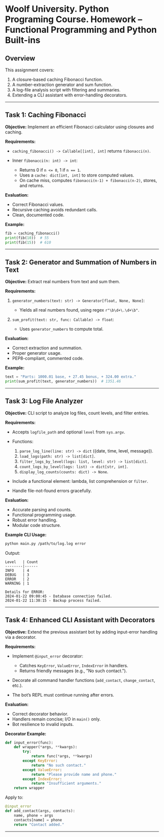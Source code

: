# Woolf University. Python Programing Course. Homework – Functional Programming and Python Built-ins

## Overview

This assignment covers:

1. A closure-based caching Fibonacci function.
2. A number-extraction generator and sum function.
3. A log-file analysis script with filtering and summaries.
4. Extending a CLI assistant with error-handling decorators.

---

## Task 1: Caching Fibonacci

**Objective:** Implement an efficient Fibonacci calculator using closures and caching.

**Requirements:**

* `caching_fibonacci() -> Callable[[int], int]` returns `fibonacci(n)`.
* Inner `fibonacci(n: int) -> int`:

  * Returns 0 if `n <= 0`, 1 if `n == 1`.
  * Uses a `cache: dict[int, int]` to store computed values.
  * On cache miss, computes `fibonacci(n-1) + fibonacci(n-2)`, stores, and returns.

**Evaluation:**

* Correct Fibonacci values.
* Recursive caching avoids redundant calls.
* Clean, documented code.

**Example:**

```python
fib = caching_fibonacci()
print(fib(10))  # 55
print(fib(15))  # 610
```

---

## Task 2: Generator and Summation of Numbers in Text

**Objective:** Extract real numbers from text and sum them.

**Requirements:**

1. `generator_numbers(text: str) -> Generator[float, None, None]`:

   * Yields all real numbers found, using regex `r"\b\d+\.\d+\b"`.
2. `sum_profit(text: str, func: Callable) -> float`:

   * Uses `generator_numbers` to compute total.

**Evaluation:**

* Correct extraction and summation.
* Proper generator usage.
* PEP8-compliant, commented code.

**Example:**

```python
text = "Parts: 1000.01 base, + 27.45 bonus, + 324.00 extra."
print(sum_profit(text, generator_numbers))  # 1351.46
```

---

## Task 3: Log File Analyzer

**Objective:** CLI script to analyze log files, count levels, and filter entries.

**Requirements:**

* Accepts `logfile_path` and optional `level` from `sys.argv`.
* Functions:

  1. `parse_log_line(line: str) -> dict` ({date, time, level, message}).
  2. `load_logs(path: str) -> list[dict]`.
  3. `filter_logs_by_level(logs: list, level: str) -> list[dict]`.
  4. `count_logs_by_level(logs: list) -> dict[str, int]`.
  5. `display_log_counts(counts: dict) -> None`.
* Include a functional element: lambda, list comprehension or `filter`.
* Handle file-not-found errors gracefully.

**Evaluation:**

* Accurate parsing and counts.
* Functional programming usage.
* Robust error handling.
* Modular code structure.

**Example CLI Usage:**

```bash
python main.py /path/to/log.log error
```

Output:

```
Level   | Count
--------|------
INFO    | 4
DEBUG   | 3
ERROR   | 2
WARNING | 1

Details for ERROR:
2024-01-22 09:00:45 - Database connection failed.
2024-01-22 11:30:15 - Backup process failed.
```

---

## Task 4: Enhanced CLI Assistant with Decorators

**Objective:** Extend the previous assistant bot by adding input-error handling via a decorator.

**Requirements:**

* Implement `@input_error` decorator:

  * Catches `KeyError`, `ValueError`, `IndexError` in handlers.
  * Returns friendly messages (e.g., "No such contact.").
* Decorate all command handler functions (`add_contact`, `change_contact`, etc.).
* The bot’s REPL must continue running after errors.

**Evaluation:**

* Correct decorator behavior.
* Handlers remain concise; I/O in `main()` only.
* Bot resilience to invalid inputs.

**Decorator Example:**

```python
def input_error(func):
    def wrapper(*args, **kwargs):
        try:
            return func(*args, **kwargs)
        except KeyError:
            return "No such contact."
        except ValueError:
            return "Please provide name and phone."
        except IndexError:
            return "Insufficient arguments."
    return wrapper
```

Apply to:

```python
@input_error
def add_contact(args, contacts):
    name, phone = args
    contacts[name] = phone
    return "Contact added."
```

---
